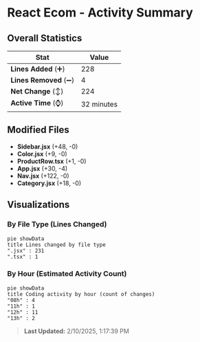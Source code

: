 # React Ecom - Activity Summary 

## Overall Statistics

| Stat                   | Value                                                             |
| ---------------------- | ----------------------------------------------------------------- |
| **Lines Added** (➕)   | 228                                          |
| **Lines Removed** (➖) | 4                                        |
| **Net Change** (↕)    | 224                |
| **Active Time** (⌚)   | 32 minutes |


## Modified Files
- **Sidebar.jsx** (+48, -0)
- **Color.jsx** (+9, -0)
- **ProductRow.tsx** (+1, -0)
- **App.jsx** (+30, -4)
- **Nav.jsx** (+122, -0)
- **Category.jsx** (+18, -0)

## Visualizations

### By File Type (Lines Changed)

```mermaid
pie showData
title Lines changed by file type
".jsx" : 231
".tsx" : 1
```

### By Hour (Estimated Activity Count)

```mermaid
pie showData
title Coding activity by hour (count of changes)
"08h" : 4
"11h" : 1
"12h" : 11
"13h" : 2
```


> **Last Updated:** 2/10/2025, 1:17:39 PM